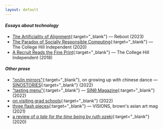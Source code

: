 ```yaml
---
layout: default
---
```



#### _Essays about technology_

- [The Artificiality of Alignment](https://joinreboot.org/p/alignment){:target="_blank"} — Reboot (2023)
- [The Paradox of Socially Responsible Computing](http://www.theindy.org/article/2235){:target="_blank"} — The College Hill Independent (2020)
- [A Recruit Reads the Fine Print](http://www.theindy.org/article/1516){:target="_blank"} — The College Hill Independent (2018)

#### _Other prose_ 

- ["on/in mirrors"](https://letterstomyfriends.substack.com/p/mirrors){:target="_blank"}, on growing up with chinese dance — [SINOSTORIES](https://sinostories.com/){:target="_blank"} (2022)
- ["tasting menu"](https://letterstomyfriends.substack.com/p/tastingmenu){:target="_blank"} — [SINθ Magazine](https://sinetheta.net/index.html){:target="_blank"} (2022)
- [on visiting grad schools](https://letterstomyfriends.substack.com/p/academia){:target="_blank"} (2022)
- [three flash pieces](https://issuu.com/visions.brown/docs/spring2021layoutfinalsingles){:target="_blank"} — VISIONS, brown's asian art mag (2021)
- [a review of *a tale for the time being* by ruth ozeki](https://reading.supply/@jessica/some-comfort-for-the-time-being-64k4Ml){:target="_blank"} (2020)
